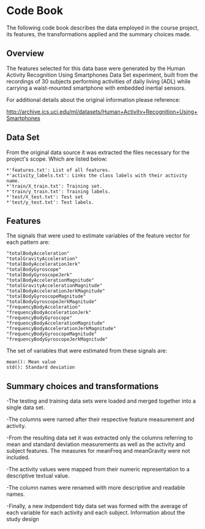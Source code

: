# Code Book
The following code book describes the data employed in the course project, its features, the transformations applied and the summary choices made.

## Overview

The features selected for this data base were generated by the Human Activity Recognition Using Smartphones Data Set experiment,  built from the recordings of 30 subjects performing activities of daily living (ADL) while carrying a waist-mounted smartphone with embedded inertial sensors.

For additional details about the original information please reference:

http://archive.ics.uci.edu/ml/datasets/Human+Activity+Recognition+Using+Smartphones

## Data Set

From the original data source it was extracted the files necessary for the project's scope. Which are listed below:

	*'features.txt': List of all features.
	*'activity_labels.txt': Links the class labels with their activity name.
	*'train/X_train.txt': Training set.
	*'train/y_train.txt': Training labels.
	*'test/X_test.txt': Test set
	*'test/y_test.txt': Test labels.

## Features
The signals that were used to estimate variables of the feature vector for each pattern are:

    "totalBodyAcceleration"                  
    "totalGravityAcceleration"              
    "totalBodyAccelerationJerk"              
    "totalBodyGyroscope"                    
    "totalBodyGyroscopeJerk"                 
    "totalBodyAccelerationMagnitude"        
    "totalGravityAccelerationMagnitude"      
    "totalBodyAccelerationJerkMagnitude"    
    "totalBodyGyroscopeMagnitude"            
    "totalBodyGyroscopeJerkMagnitude"       
    "frequencyBodyAcceleration"              
    "frequencyBodyAccelerationJerk"         
    "frequencyBodyGyroscope"                 
    "frequencyBodyAccelerationMagnitude"    
    "frequencyBodyAccelerationJerkMagnitude" 
    "frequencyBodyGyroscopeMagnitude"       
    "frequencyBodyGyroscopeJerkMagnitude"

The set of variables that were estimated from these signals are: 

    mean(): Mean value
    std(): Standard deviation

## Summary choices and transformations

-The testing and training data sets were loaded and merged together into a single data set.

-The columns were named after their respective feature measurement and activity.

-From the resulting data set it was extracted only the columns referring to mean and standard deviation measurements as well as the activity and subject features. The measures for meanFreq and meanGravity were not included. 

-The activity values were mapped from their numeric representation to a descriptive textual value.

-The column names were renamed with more descriptive and readable names. 

-Finally, a new indpendent tidy data set was formed with the average of each variable for each activity and each subject.
Information about the study design

